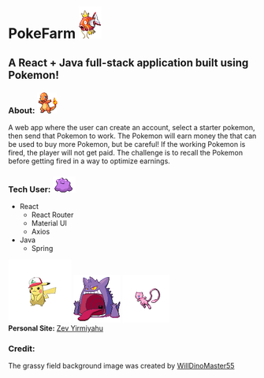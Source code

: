 # PokeFarm ![Magikarp](Images/129.gif)
## A React + Java full-stack application built using Pokemon!

### About: ![Charmander](Images/4.gif)
A web app where the user can create an account, select a starter pokemon, then send that
Pokemon to work. The Pokemon will earn money the that can be used to buy more Pokemon, but be careful! 
If the working Pokemon is fired, the player will not get paid. The challenge is to recall the Pokemon before getting fired in a way to optimize earnings.

### Tech User: ![Ditto](Images/132.gif)
- React
    - React Router
    - Material UI
    - Axios
- Java
    - Spring

![Hat-Pikachu](Images/10094.png) ![GigantaMaxGengar](Images/10202.png) ![Mew](Images/151.png)
<br/>
**Personal Site:** [Zev Yirmiyahu](https://zevyirmiyahu.com/)


### Credit:
The grassy field background image was created by [WillDinoMaster55](https://www.deviantart.com/willdinomaster55/art/Grass-with-River-Background-907641083)